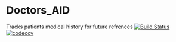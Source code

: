 # Doctors_AID

Tracks patients medical history for future refrences
[![Build Status](https://travis-ci.com/baloB99/Doctors_AID.svg?branch=master)](https://travis-ci.com/baloB99/Doctors_AID)
[![codecov](https://codecov.io/gh/BlackBoy3point0/Doctors_AID/branch/master/graph/badge.svg?token=LRGUn1co95)](https://codecov.io/gh/BlackBoy3point0/Doctors_AID)
